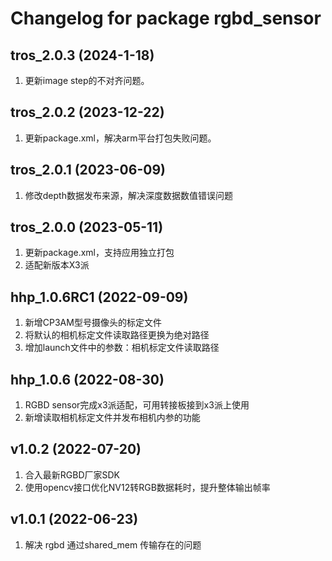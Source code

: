 # Changelog for package rgbd_sensor

tros_2.0.3 (2024-1-18)
------------------
1. 更新image step的不对齐问题。

tros_2.0.2 (2023-12-22)
------------------
1. 更新package.xml，解决arm平台打包失败问题。

tros_2.0.1 (2023-06-09)
------------------
1. 修改depth数据发布来源，解决深度数据数值错误问题

tros_2.0.0 (2023-05-11)
------------------
1. 更新package.xml，支持应用独立打包
2. 适配新版本X3派

hhp_1.0.6RC1 (2022-09-09)
------------------
1. 新增CP3AM型号摄像头的标定文件
2. 将默认的相机标定文件读取路径更换为绝对路径
3. 增加launch文件中的参数：相机标定文件读取路径

hhp_1.0.6 (2022-08-30)
------------------
1. RGBD sensor完成x3派适配，可用转接板接到x3派上使用
2. 新增读取相机标定文件并发布相机内参的功能

v1.0.2 (2022-07-20)
------------------
1. 合入最新RGBD厂家SDK
2. 使用opencv接口优化NV12转RGB数据耗时，提升整体输出帧率

v1.0.1 (2022-06-23)
------------------
1. 解决 rgbd 通过shared_mem 传输存在的问题